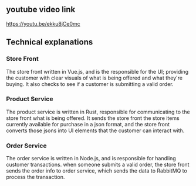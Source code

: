 ## youtube video link
https://youtu.be/ekku8jCe0mc

## Technical explanations

### Store Front
The store front written in Vue.js, and is the responsible for the UI; providing the customer with clear visuals of what is being offered and what they're buying. It also checks to see if a customer is submitting a valid order.

### Product Service
The product service is written in Rust, responsible for communicating to the store front what is being offered. It sends the store front the store items currently available for purchase in a json format, and the store front converts those jsons into UI elements that the customer can interact with.

### Order Service
The order service is written in Node.js, and is responsible for handling customer transactions. when someone submits a valid order, the store front sends the order info to order service, which sends the data to RabbitMQ to process the transaction.

